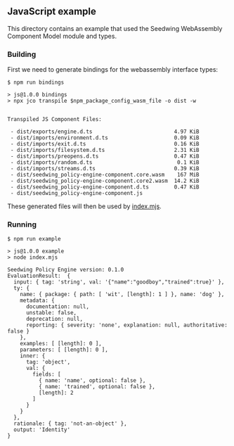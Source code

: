## JavaScript example
This directory contains an example that used the Seedwing WebAssembly
Component Model module and types.

### Building
First we need to generate bindings for the webassembly interface types:
```console
$ npm run bindings

> js@1.0.0 bindings
> npx jco transpile $npm_package_config_wasm_file -o dist -w


Transpiled JS Component Files:

 - dist/exports/engine.d.ts                          4.97 KiB
 - dist/imports/environment.d.ts                     0.09 KiB
 - dist/imports/exit.d.ts                            0.16 KiB
 - dist/imports/filesystem.d.ts                      2.31 KiB
 - dist/imports/preopens.d.ts                        0.47 KiB
 - dist/imports/random.d.ts                           0.1 KiB
 - dist/imports/streams.d.ts                         0.39 KiB
 - dist/seedwing_policy-engine-component.core.wasm    167 MiB
 - dist/seedwing_policy-engine-component.core2.wasm  14.2 KiB
 - dist/seedwing_policy-engine-component.d.ts        0.47 KiB
 - dist/seedwing_policy-engine-component.js
```
These generated files will then be used by [index.mjs].

### Running
```console
$ npm run example

> js@1.0.0 example
> node index.mjs

Seedwing Policy Engine version: 0.1.0
EvaluationResult:  {
  input: { tag: 'string', val: '{"name":"goodboy","trained":true}' },
  ty: {
    name: { package: { path: [ 'wit', [length]: 1 ] }, name: 'dog' },
    metadata: {
      documentation: null,
      unstable: false,
      deprecation: null,
      reporting: { severity: 'none', explanation: null, authoritative: false }
    },
    examples: [ [length]: 0 ],
    parameters: [ [length]: 0 ],
    inner: {
      tag: 'object',
      val: {
        fields: [
          { name: 'name', optional: false },
          { name: 'trained', optional: false },
          [length]: 2
        ]
      }
    }
  },
  rationale: { tag: 'not-an-object' },
  output: 'Identity'
}
```

[index.mjs]: engine/js/index.mjs
